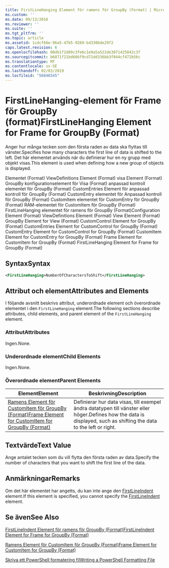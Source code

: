 ```yaml
---
title: FirstLineHanging Element för ramens för GroupBy (Format) | Microsoft Docs
ms.custom: ''
ms.date: 09/13/2016
ms.reviewer: ''
ms.suite: ''
ms.tgt_pltfrm: ''
ms.topic: article
ms.assetid: 1cdcf66e-96a5-47b5-9269-b4330bde29f2
caps.latest.revision: 6
ms.openlocfilehash: 08db1f2d89c3fe6c1e9a5a522de3071425042c3f
ms.sourcegitcommit: b6871f21bd666f9cd71dd336bb3f844cf472b56c
ms.translationtype: MT
ms.contentlocale: sv-SE
ms.lasthandoff: 02/03/2019
ms.locfileid: "56846545"
---
```

# <a name="firstlinehanging-element-for-frame-for-groupby-format"></a><span data-ttu-id="c4563-102">FirstLineHanging-element för Frame för GroupBy (format)</span><span class="sxs-lookup"><span data-stu-id="c4563-102">FirstLineHanging Element for Frame for GroupBy (Format)</span></span>

<span data-ttu-id="c4563-103">Anger hur många tecken som den första raden av data ska flyttas till vänster.</span><span class="sxs-lookup"><span data-stu-id="c4563-103">Specifies how many characters the first line of data is shifted to the left.</span></span> <span data-ttu-id="c4563-104">Det här elementet används när du definierar hur en ny grupp med objekt visas.</span><span class="sxs-lookup"><span data-stu-id="c4563-104">This element is used when defining how a new group of objects is displayed.</span></span>

<span data-ttu-id="c4563-105">Elementet (Format) ViewDefinitions Element (Format) visa Element (Format) GroupBy konfigurationselement för Visa (Format) anpassad kontroll elementet för GroupBy (Format) CustomEntries Element för anpassad kontroll för GroupBy (Format) CustomEntry elementet för Anpassad kontroll för GroupBy (Format) CustomItem elementet för CustomEntry för GroupBy (Format) RAM-elementet för CustomItem för GroupBy (Format) FirstLineHanging elementet för ramens för GroupBy (Format)</span><span class="sxs-lookup"><span data-stu-id="c4563-105">Configuration Element (Format) ViewDefinitions Element (Format) View Element (Format) GroupBy Element for View (Format) CustomControl Element for GroupBy (Format) CustomEntries Element for CustomControl for GroupBy (Format) CustomEntry Element for CustomControl for GroupBy (Format) CustomItem Element for CustomEntry for GroupBy (Format) Frame Element for CustomItem for GroupBy (Format) FirstLineHanging Element for Frame for GroupBy (Format)</span></span>

## <a name="syntax"></a><span data-ttu-id="c4563-106">Syntax</span><span class="sxs-lookup"><span data-stu-id="c4563-106">Syntax</span></span>

```xml
<FirstLineHanging>NumberOfCharactersToShift</FirstLineHanging>
```

## <a name="attributes-and-elements"></a><span data-ttu-id="c4563-107">Attribut och element</span><span class="sxs-lookup"><span data-stu-id="c4563-107">Attributes and Elements</span></span>

<span data-ttu-id="c4563-108">I följande avsnitt beskrivs attribut, underordnade element och överordnade elementet i den `FirstLineHanging` element.</span><span class="sxs-lookup"><span data-stu-id="c4563-108">The following sections describe attributes, child elements, and parent element of the `FirstLineHanging` element.</span></span>

### <a name="attributes"></a><span data-ttu-id="c4563-109">Attribut</span><span class="sxs-lookup"><span data-stu-id="c4563-109">Attributes</span></span>

<span data-ttu-id="c4563-110">Ingen.</span><span class="sxs-lookup"><span data-stu-id="c4563-110">None.</span></span>

### <a name="child-elements"></a><span data-ttu-id="c4563-111">Underordnade element</span><span class="sxs-lookup"><span data-stu-id="c4563-111">Child Elements</span></span>

<span data-ttu-id="c4563-112">Ingen.</span><span class="sxs-lookup"><span data-stu-id="c4563-112">None.</span></span>

### <a name="parent-elements"></a><span data-ttu-id="c4563-113">Överordnade element</span><span class="sxs-lookup"><span data-stu-id="c4563-113">Parent Elements</span></span>

|<span data-ttu-id="c4563-114">Element</span><span class="sxs-lookup"><span data-stu-id="c4563-114">Element</span></span>|<span data-ttu-id="c4563-115">Beskrivning</span><span class="sxs-lookup"><span data-stu-id="c4563-115">Description</span></span>|
|-------------|-----------------|
|[<span data-ttu-id="c4563-116">Ramens Element för CustomItem för GroupBy (Format)</span><span class="sxs-lookup"><span data-stu-id="c4563-116">Frame Element for CustomItem for GroupBy (Format)</span></span>](./frame-element-for-customitem-for-groupby-format.md)|<span data-ttu-id="c4563-117">Definierar hur data visas, till exempel ändra datatypen till vänster eller höger.</span><span class="sxs-lookup"><span data-stu-id="c4563-117">Defines how the data is displayed, such as shifting the data to the left or right.</span></span>|

## <a name="text-value"></a><span data-ttu-id="c4563-118">Textvärde</span><span class="sxs-lookup"><span data-stu-id="c4563-118">Text Value</span></span>

<span data-ttu-id="c4563-119">Ange antalet tecken som du vill flytta den första raden av data.</span><span class="sxs-lookup"><span data-stu-id="c4563-119">Specify the number of characters that you want to shift the first line of the data.</span></span>

## <a name="remarks"></a><span data-ttu-id="c4563-120">Anmärkningar</span><span class="sxs-lookup"><span data-stu-id="c4563-120">Remarks</span></span>

<span data-ttu-id="c4563-121">Om det här elementet har angetts, du kan inte ange den [FirstLineIndent](./firstlineindent-element-for-frame-for-groupby-format.md) element.</span><span class="sxs-lookup"><span data-stu-id="c4563-121">If this element is specified, you cannot specify the [FirstLineIndent](./firstlineindent-element-for-frame-for-groupby-format.md) element.</span></span>

## <a name="see-also"></a><span data-ttu-id="c4563-122">Se även</span><span class="sxs-lookup"><span data-stu-id="c4563-122">See Also</span></span>

[<span data-ttu-id="c4563-123">FirstLineIndent Element för ramens för GroupBy (Format)</span><span class="sxs-lookup"><span data-stu-id="c4563-123">FirstLineIndent Element for Frame for GroupBy (Format)</span></span>](./firstlineindent-element-for-frame-for-groupby-format.md)

[<span data-ttu-id="c4563-124">Ramens Element för CustomItem för GroupBy (Format)</span><span class="sxs-lookup"><span data-stu-id="c4563-124">Frame Element for CustomItem for GroupBy (Format)</span></span>](./frame-element-for-customitem-for-groupby-format.md)

[<span data-ttu-id="c4563-125">Skriva ett PowerShell formatering fil</span><span class="sxs-lookup"><span data-stu-id="c4563-125">Writing a PowerShell Formatting File</span></span>](./writing-a-powershell-formatting-file.md)
